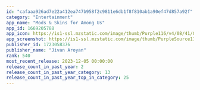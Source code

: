 ```yaml
---
id: "cafaaa926ad7e22a412ea747b958f2c9811e6db1f8f810ab1a90ef47d857a92f"
category: "Entertainment"
app_name: "Mods & Skins for Among Us"
app_id: 1669205788
app_icon: https://is1-ssl.mzstatic.com/image/thumb/Purple116/v4/08/41/02/08410272-710f-9882-d374-2db558e623e4/AppIcon-0-0-1x_U007emarketing-0-0-0-7-0-0-sRGB-0-0-0-GLES2_U002c0-512MB-85-220-0-0.png/1024x1024bb.png
app_screenshot: https://is1-ssl.mzstatic.com/image/thumb/PurpleSource116/v4/bb/4e/a5/bb4ea51d-6f1f-c79f-4384-c358e2f8b63c/ac849a31-b256-44a5-9c67-e7bfe69c8488_English_-_iPhone_13_1.jpg/1242x2688bb.png
publisher_id: 1723058376
publisher_name: "Jivan Aroyan"
rank: 540
most_recent_release: 2023-12-05 00:00:00
release_count_in_past_year: 2
release_count_in_past_year_category: 13
release_count_in_past_year_top_in_category: 25
---
```

